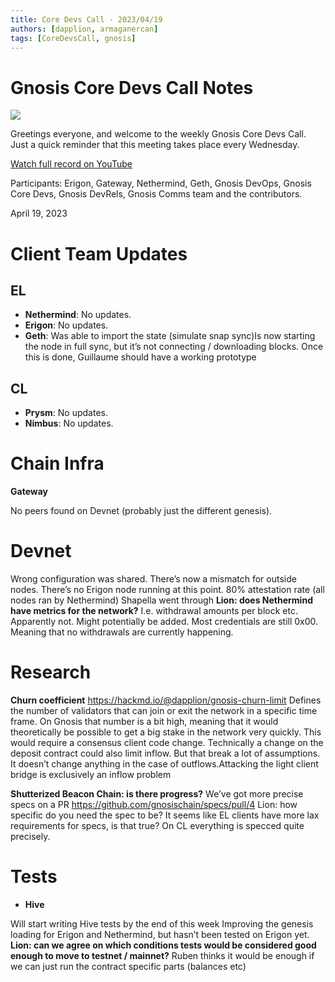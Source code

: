```yaml
---
title: Core Devs Call - 2023/04/19
authors: [dapplion, armaganercan]
tags: [CoreDevsCall, gnosis]
---
```


# Gnosis Core Devs Call Notes

![](https://i.imgur.com/yWkAFed.png)

Greetings everyone, and welcome to the weekly Gnosis Core Devs Call. Just a quick reminder that this meeting takes place every Wednesday.

[Watch full record on YouTube](https://youtu.be/LInX7dJJ6Ak)

Participants: Erigon, Gateway, Nethermind, Geth, Gnosis DevOps, Gnosis Core Devs, Gnosis DevRels, Gnosis Comms team and the contributors.

April 19, 2023

# Client Team Updates

## EL

- **Nethermind**: No updates.
- **Erigon**: No updates.
- **Geth**: Was able to import the state (simulate snap sync)Is now starting the node in full sync, but it’s not connecting / downloading blocks. Once this is done, Guillaume should have a working prototype

## CL

- **Prysm**: No updates.
- **Nimbus**: No updates.

# Chain Infra

**Gateway**

No peers found on Devnet (probably just the different genesis).

# Devnet

Wrong configuration was shared. There’s now a mismatch for outside nodes. There’s no Erigon node running at this point. 80% attestation rate (all nodes ran by Nethermind) Shapella went through
**Lion: does Nethermind have metrics for the network?**
I.e. withdrawal amounts per block etc. Apparently not.
Might potentially be added. Most credentials are still 0x00. Meaning that no withdrawals are currently happening.

# Research

**Churn coefficient**
https://hackmd.io/@dapplion/gnosis-churn-limit
Defines the number of validators that can join or exit the network in a specific time frame. On Gnosis that number is a bit high, meaning that it would theoretically be possible to get a big stake in the network very quickly. This would require a consensus client code change. Technically a change on the deposit contract could also limit inflow. But that break a lot of assumptions. It doesn’t change anything in the case of outflows.Attacking the light client bridge is exclusively an inflow problem

**Shutterized Beacon Chain: is there progress?**
We’ve got more precise specs on a PR
https://github.com/gnosischain/specs/pull/4
Lion: how specific do you need the spec to be? It seems like EL clients have more lax requirements for specs, is that true? On CL everything is specced quite precisely.

# Tests

- **Hive**

Will start writing Hive tests by the end of this week
Improving the genesis loading for Erigon and Nethermind, but hasn’t been tested on Erigon yet.
**Lion: can we agree on which conditions tests would be considered good enough to move to testnet / mainnet?**
Ruben thinks it would be enough if we can just run the contract specific parts (balances etc)
